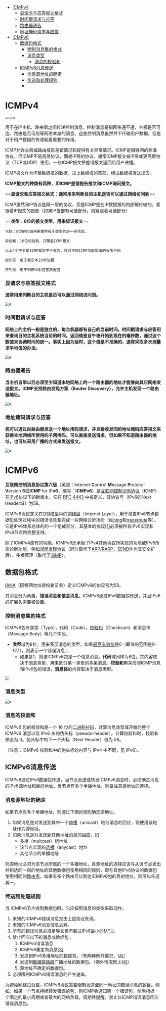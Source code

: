 - [ICMPv4](#ICMPv4)
    - [显请求与应答报文格式](#显请求与应答报文格式)
    - [时间戳请求与应答](#时间戳请求与应答)
    - [路由器通告](#路由器通告)
    - [地址掩码请求与应答](#地址掩码请求与应答)
- [ICMPv6](#ICMPv6)
    - [数据包格式](#数据包格式)
        - [控制消息集的格式](#控制消息集的格式)
        - [消息类型](#消息类型)
            - [消息的校验和](#消息的校验和)
    - [ICMPv6消息传送](#ICMPv6消息传送)
        - [消息源地址的确定](#消息源地址的确定)
        - [传送和处理规则](#传送和处理规则)
        - 







# ICMPv4

<img src="../assets/ICMPv4报文格式.png" alt="icmpV4" style="zoom:50%;" />



用于在IP主机、路由器之间传递控制消息。控制消息是指网络通不通、主机是否可达、路由是否可用等网络本身的消息。这些控制消息虽然并不传输用户数据，但是对于用户数据的传递起着重要的作用。

ICMP允许主机或路由报告差错情况和提供有关异常情况。ICMP是因特网的标准协议，但ICMP不是高层协议，而是IP层的协议。通常ICMP报文被IP层或更高层协议（TCP或UDP）使用。一些ICMP报文把差错报文返回给用户进程。

ICMP报文作为IP层数据报的数据，加上数据报的首部，组成数据报发送出去。

**ICMP报文的种类有两种，即ICMP差错报告报文和ICMP询问报文。**

==**显请求和应答报文格式：通常用来判断目的主机是否可以通过网络访问到**==

ICMP虽然和IP协议是同一层的协议，但是ICMP是在IP数据报的内部被传输的，紧跟着IP报文的首部（如果IP首部有可选部分，则紧跟着可选部分）

==**类型：8位的报文类型，用来标识报文**==

```
代码：8位的代码用来提供有关类型的进一步信息。

校验和：16位校验和，只覆盖ICMP报文

以上4个字节是ICMP报文中不变的，针对不同ICMP功能后面的有所不同

标识符：用于表示本ICMP进程

序列号：用于判断回射应答数据包
```



### 显请求与应答报文格式

**通常用来判断目的主机是否可以通过网络访问到。**

<img src="../assets/显请求和应答报文格式.png" alt="a" style="zoom:80%;" />



### 时间戳请求与应答

**网络上的主机一般是独立的，每台机器都有自己的当前时间。时间戳请求与应答用来查询目的主机系统当前的时间。返回值是自午夜开始到现在的毫秒数，通过这个数值来协调时间的统一。事实上因为延时，这个值是不准确的，通常采取多次测量求平均值的办法。**

<img src="../assets/时间戳请求与应答.png" alt="a" style="zoom:80%;" />



### 路由器通告

**当主机自举以后必须至少知道本地网络上的一个路由器的地址才能够向其它网络发送报文。ICMP支持路由发现方案（Router Discovery），允许主机发现一个路由器地址。**

<img src="../assets/路由器通告.png" alt="a" style="zoom:80%;" />





### 地址掩码请求与应答

**机可以通过向路由器发送一个地址掩码请求，并且接收发回的地址掩码应答报文来获得本地网络所使用的子网掩码。可以直接发送请求，但如果不知道路由器的地址，也可以采用广播的方式来发送报文。**

<img src="../assets/地址掩码请求与应答.png" alt="a" style="zoom:80%;" />

### 

# ICMPv6

**互联网控制消息协议第六版**（英语：**I**nternet **C**ontrol **M**essage **P**rotocol **V**ersion **6**或**ICMP** for IP**v6**，缩写：**ICMPv6**）是[互联网控制消息协议](https://zh.wikipedia.org/wiki/互联网控制消息协议)（ICMP）在[IPv6](https://zh.wikipedia.org/wiki/IPv6)协议下的新版本。它在 [RFC 4443](https://tools.ietf.org/html/rfc4443) 中被定义，其协议号（IPv6的Next Header域）为58。

ICMPv6协议定义在[OSI模型](https://zh.wikipedia.org/wiki/OSI模型)中的[网络层](https://zh.wikipedia.org/wiki/网络层)（Internet Layer），用于报告IPv6节点数据包处理过程中的错误消息和完成一些网络诊断功能（如[ping](https://zh.wikipedia.org/wiki/Ping)和[traceroute](https://zh.wikipedia.org/wiki/Traceroute)等）。它是IPv6体系总体的的一个组成部分，其基本的协议[[1\]](https://zh.wikipedia.org/wiki/互联网控制消息协议第六版#cite_note-1)必须被所有IPv6实现和IPv6节点所完整支持。

除了ICMPv4原有的功能，ICMPv6还承担了IPv4其他协议所实现的功能或IPv6所需的新功能，例如[邻居发现协议](https://zh.wikipedia.org/wiki/邻居发现协议)（同时取代了[ARP](https://zh.wikipedia.org/wiki/地址解析协议)/[RARP](https://zh.wikipedia.org/wiki/逆地址解析协议)，[SEND](https://zh.wikipedia.org/wiki/安全邻居发现)作为其安全扩展）、多播管理（取代了[IGMP](https://zh.wikipedia.org/wiki/因特网组管理协议)）。



## 数据包格式

[IANA](https://zh.wikipedia.org/wiki/IANA)（因特网地址授权委员会）定义ICMPv6的协议号为58。

其消息分为两类，**错误消息和信息消息**。ICMPv6通过IPv6数据包传送，并且IPv6的扩展头需要被设置。



### 控制消息集的格式

ICMPv6包有类型（Type），代码（Code），[校验和](https://zh.wikipedia.org/wiki/校验和)（Checksum）和消息体（Message Body）等几个字段。



- **类型**域为8位，用来表示消息的类型，如果[最高有效位](https://zh.wikipedia.org/wiki/最高有效位)是0（即值的范围是0-127），则表示一个错误消息；
    - 如果是1，则该ICMPv6包是一个信息消息。**代码**域同样为8位，其内容取决于消息类型，用来区分某一类型的多条消息。**校验和**用来检测ICMP消息和IPv6包的错误。**消息体**的内容取决于消息类型。

<img src="../assets/ICMPv6数据包.png" style="zoom:80%;" />



### 消息类型

<img src="../assets/消息类型.png" alt="a" style="zoom:80%;" />





### 消息的校验和

ICMPv6 包的校验和是一个 16 位的[二进制补码](https://zh.wikipedia.org/wiki/二進制補碼)，计算消息类型域开始的整个 ICMPv6 消息以及 IPv6 头的伪头标（pseudo-header）。计算校验和时，校验和预设为 0。伪头标中的下一个头标（Next Header）值为 58。

（注意：ICMPv6 校验和中的伪头标的内容与 IPv4 中不同，见 IPv6）。



## ICMPv6消息传送

ICMPv6通过IPv6数据包传送，当节点发送或转发ICMPv6消息时，必须确定消息的IPv6源地址和目的地址。当节点有多个单播地址，则要注意源地址的选择。



### 消息源地址的确定

如果节点有多个单播地址，则通过下面的规则确定源地址。

1. 如果消息是对发送到其中一个[单播](https://zh.wikipedia.org/wiki/單播)（unicast）地址消息的回应，则使用该地址作为源地址。
2. 如果消息是对发送到其他地址消息的回应，如：
    - [多播](https://zh.wikipedia.org/wiki/多播)（multcast）组地址
    - 该节点实现的[选播](https://zh.wikipedia.org/w/index.php?title=选播&action=edit&redlink=1)（anycast）地址
    - 其他节点的单播地址

则源地址必须为该节点所属的一个多播地址，且源地址的选择应该与从该节点发出并到达同一目的地址的其他数据包使用相同的规则，即与其他IPv6协议的数据包使用相同的[路由表](https://zh.wikipedia.org/wiki/路由表)。如果有多个路由可以到达ICMPv6包的目的地址，则可以任选其一。



### 传送和处理规则

当 ICMPv6节点收到数据包时，它应按照消息的类型采取动作。

1. 未知的ICMPv6错误消息交由上层协议处理。
2. 未知的ICMPv6消息信息丢弃。
3. 所有的错误消息必须足够长但不超过IPv6最小的[MTU](https://zh.wikipedia.org/wiki/最大传输单元)。
4. 禁止回应以下的消息或数据包：
    1. ICMPv6错误消息
    2. ICMPv6重定向消息[[3\]](https://zh.wikipedia.org/wiki/互联网控制消息协议第六版#cite_note-3)
    3. 发送到IPv6多播地址的数据包。（有两种例外情况。[[4\]](https://zh.wikipedia.org/wiki/互联网控制消息协议第六版#cite_note-excp-4)）
    4. 发送到[数据链路层](https://zh.wikipedia.org/wiki/数据链路层)广播地址的数据包。（例外情况同上[[4\]](https://zh.wikipedia.org/wiki/互联网控制消息协议第六版#cite_note-excp-4)）
    5. 源地址不确定的数据包。
5. 必须限制ICMPv6错误消息的产生速率。

为避免网络过负载，ICMPv6协议需要限制发送至同一地址的错误消息的数目。例如，如果一个节点持续转发错误的包，则ICMP会通知第一个错误包，然后根据一个固定的最小周期或者最大的网络负载，周期性提醒。禁止以ICMP错误消息回应错误消息包。











